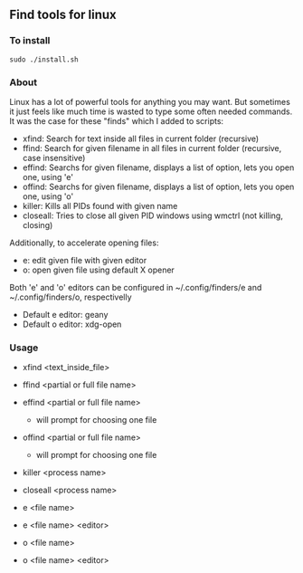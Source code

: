 ## Find tools for linux

### To install
`sudo ./install.sh`

### About
Linux has a lot of powerful tools for anything you may want.
But sometimes it just feels like much time is wasted to type some often needed commands.
It was the case for these "finds" which I added to scripts:

 * xfind: Search for text inside all files in current folder (recursive)
 * ffind: Search for given filename in all files in current folder (recursive, case insensitive)
 * effind: Searchs for given filename, displays a list of option, lets you open one, using 'e'
 * offind: Searchs for given filename, displays a list of option, lets you open one, using 'o'
 * killer: Kills all PIDs found with given name
 * closeall: Tries to close all given PID windows using wmctrl (not killing, closing)
 
Additionally, to accelerate opening files:
 * e: edit given file with given editor
 * o: open given file using default X opener

Both 'e' and 'o' editors can be configured in ~/.config/finders/e and ~/.config/finders/o, respectivelly
 * Default e editor: geany
 * Default o editor: xdg-open

### Usage
 * xfind \<text_inside_file\>
 * ffind \<partial or full file name\>
 * effind \<partial or full file name\>
   * will prompt for choosing one file
 * offind \<partial or full file name\>
   * will prompt for choosing one file
 * killer \<process name\>
 * closeall \<process name\>
 
 * e \<file name\>
 * e \<file name\> \<editor\>
 * o \<file name\>
 * o \<file name\> \<editor\>

